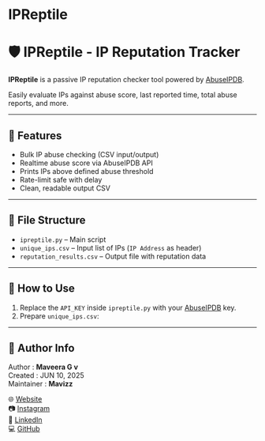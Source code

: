 # IPReptile

# 🛡️ IPReptile - IP Reputation Tracker

**IPReptile** is a passive IP reputation checker tool powered by [AbuseIPDB](https://www.abuseipdb.com/).  


Easily evaluate IPs against abuse score, last reported time, total abuse reports, and more.

---

## 🔧 Features

- Bulk IP abuse checking (CSV input/output)
- Realtime abuse score via AbuseIPDB API
- Prints IPs above defined abuse threshold
- Rate-limit safe with delay
- Clean, readable output CSV

---

## 📂 File Structure

- `ipreptile.py` – Main script
- `unique_ips.csv` – Input list of IPs (`IP Address` as header)
- `reputation_results.csv` – Output file with reputation data

---

## 🚀 How to Use

1. Replace the `API_KEY` inside `ipreptile.py` with your [AbuseIPDB](https://www.abuseipdb.com/account/api) key.
2. Prepare `unique_ips.csv`:

---

## 👤 Author Info

Author     : **Maveera G v**  
Created    : JUN 10, 2025  
Maintainer : **Mavizz**

🌐 [Website](https://maveera.rf.gd/)  
📷 [Instagram](https://www.instagram.com/_.mavi._27_/)  
🔗 [LinkedIn](https://www.linkedin.com/in/maveera/)  
💻 [GitHub](https://github.com/Maveera/)
